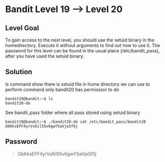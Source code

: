 # Bandit Level 19 --> Level 20
## Level Goal
To gain access to the next level, you should use the setuid binary in the homedirectory. Execute it without arguments to find out how to use it. The password for this level can be found in the usual place (/etc/bandit_pass), after you have used the setuid binary.


## Solution

ls command show there is setuid file in home directory we can use to perform command only bandit20 has permission to do
```console
bandit19@bandit:~$ ls
bandit20-do
```

See bandit_pass folder where all pass stored using setuid binary 
```console
bandit19@bandit:~$ ./bandit20-do cat /etc/bandit_pass/bandit20
GbKksEFF4yrVs6il55v6gwY5aVje5f0j
```

## Password
> GbKksEFF4yrVs6il55v6gwY5aVje5f0j

  
